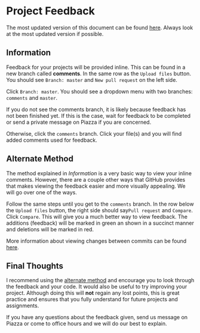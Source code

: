 # Project Feedback

The most updated version of this document can be found [here](https://github.com/usfcs245/ProjectFeedback "Project Feedback"). Always look at the most updated version if possible.

## Information

Feedback for your projects will be provided inline. This can be found in a new branch called **comments**. In the same row as the `Upload files` button. You should see `Branch: master` and `New pull request` on the left side. 

Click `Branch: master`. You should see a dropdown menu with two branches: `comments` and `master`. 

If you do not see the comments branch, it is likely because feedback has not been finished yet. If this is the case, wait for feedback to be completed or send a private message on Piazza if you are concerned. 

Otherwise, click the `comments` branch. Click your file(s) and you will find added comments used for feedback.

## Alternate Method

The method explained in *Information* is a very basic way to view your inline comments. However, there are a couple other ways that GitHub provides that makes viewing the feedback easier and more visually appealing. We will go over one of the ways.

Follow the same steps until you get to the `comments` branch. In the row below the `Upload files` button, the right side should say`Pull request` and `Compare`. Click `Compare`. This will give you a much better way to view feedback. The additions (feedback) will be marked in green an shown in a succinct manner and deletions will be marked in red. 

More information about viewing changes between commits can be found [here](https://help.github.com/articles/comparing-commits-across-time/ "Comparing commits across time").

## Final Thoughts

I recommend using the [alternate method](#alternate-method) and encourage you to look through the feedback and your code. It would also be useful to try improving your project. Although doing this will **not** regain any lost points, this is great practice and ensures that you fully understand for future projects and assignments. 

If you have any questions about the feedback given, send us message on Piazza or come to office hours and we will do our best to explain.
